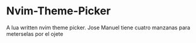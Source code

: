 # Nvim-Theme-Picker
A lua written nvim theme picker. Jose Manuel tiene cuatro manzanas para meterselas por el ojete 
